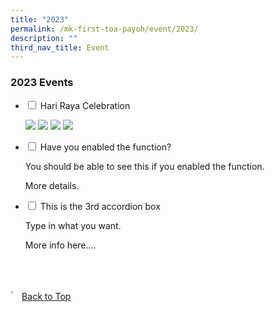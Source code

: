 ```yaml
---
title: "2023"
permalink: /mk-first-toa-payoh/event/2023/
description: ""
third_nav_title: Event
---
```

### 2023 Events

<ul class="jekyllcodex_accordion">
  <li>
    <input id="accordion1" type="checkbox">
    <label for="accordion1">Hari Raya Celebration</label>
    <div>
			<p><img src="images/MK@First%20Toa%20Payoh/Events/2023/Hari%20Raya/slide1.JPG">
<img src="images/MK@First%20Toa%20Payoh/Events/2023/Hari%20Raya/slide2.JPG">
<img src="images/MK@First%20Toa%20Payoh/Events/2023/Hari%20Raya/slide3.JPG">
<img src="images/MK@First%20Toa%20Payoh/Events/2023/Hari%20Raya/slide4.JPG"></p>
    </div>
	</li>  
  <li>
    <input id="accordion2" type="checkbox">
    <label for="accordion2">Have you enabled the function? </label>
    <div>
		<p>	You should be able to see this if you enabled the function.</p>

<p>More details.</p>

</div>
  </li>
  <li>
    <input id="accordion3" type="checkbox">
    <label for="accordion3">This is the 3rd accordion box</label>
    <div>
      <p>
        Type in what you want.</p>

<p>More info here....</p>
    </div>
  </li>
</ul>




<br>
<br>
<br>

<a href="/mk-at-first-toa-payoh/events/2023#lo_main">
	 <img src="/images/arrow-up.png" style="width:3%" align="left"> Back to Top
</a>